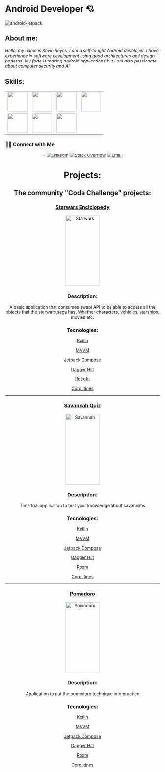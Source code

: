  
 #  Android Developer 💘 

![android-jetpack](https://user-images.githubusercontent.com/73857138/175795851-c68ac952-8ded-4c68-9669-59497665bba3.png)



## About me:

*Hello, my name is Kevin Reyes, I am a self-taught Android developer.
I have experience in software development using good architectures and design patterns.
My forte is making android applications but I am also passionate about computer security and AI*



## Skills:

<table>
  <tbody>
    <tr valign="top">
      <td width="25%" align="center">
        <img height="64px" src="https://cdn.svgporn.com/logos/kotlin.svg">
      </td>
      <td width="25%" align="center">
        <img height="64px" src="https://cdn.svgporn.com/logos/c-sharp.svg">
      </td>
      <td width="25%" align="center">
        <img height="64px" src="https://cdn.svgporn.com/logos/nodejs.svg">
      </td>
      <td width="25%" align="center">
        <img height="64px" src="https://cdn.svgporn.com/logos/python.svg">
      </td>
    </tr>
    <tr valign="top">
      <td width="25%" align="center">
        <img height="64px" src="https://cdn.worldvectorlogo.com/logos/android.svg">
      </td>
      <td width="25%" align="center">
        <img height="64px" src="https://cdn.svgporn.com/logos/git-icon.svg">
      </td>
      <td width="25%" align="center">
        <img height="64px" src="https://cdn.svgporn.com/logos/visual-studio-code.svg">
      </td>
    </tr>
  </tbody>
</table>

<h3> 🤝🏻 Connect with Me </h3>

<p align="center">=
<a href="https://www.linkedin.com/in/MrKevin574/" target="_blank"><img alt="LinkedIn" src="https://img.shields.io/badge/linkdein-mrkevin574-blue"></a>
<a href="https://stackoverflow.com/users/18006480/mrkevin574" target="_blank"><img alt="Stack Overflow" src="https://img.shields.io/badge/Stackoverflow-mrkevin574-blue"></a>
<a href="mailto:mrkevin574@gmail.com"><img alt="Email" src="https://img.shields.io/badge/gmail-mrkevin574-important"></a>
</p>


<h1 align="center">Projects:</h1>


<h2 align="center"> The community "Code Challenge" projects:</h2>

<p align="center">
 
<h3 align="center">  
<a href="https://github.com/MrKevin574/StarWarsEncyclopedia" target="_blank">Starwars Enciclopedy</a>
 </h3>
 </p>
 
 <p align="center">
  <img width="110px" height="230px" src="https://user-images.githubusercontent.com/73857138/175795892-66e5c36b-4958-4a47-88ce-83b4ef2eac53.jpg" align="center" alt="Starwars" />
 </p>







 <h3 align="center">  
Description: 
 </h3>
 
 <p align="center">
  A basic application that consumes swapi API to be able to access all the objects that the starwars saga has. Whether characters, vehicles, starships, movies etc.
 </p>



 <h3 align="center">  
Tecnologies: 
 </h3>


<p align="center">
<a href="https://kotlinlang.org/" target="_blank">Kotlin</a>
 </p>
 <p align="center">
<a href="https://en.wikipedia.org/wiki/Model%E2%80%93view%E2%80%93viewmodel" target="_blank">MVVM</a>
 </p>
 <p align="center">
<a href="https://developer.android.com/jetpack/compose?hl=es-419" target="_blank">Jetpack Compose</a>
 </p>
 <p align="center">
<a href="https://dagger.dev/hilt/" target="_blank">Dagger Hilt</a>
 </p>
 <p align="center">
<a href="https://square.github.io/retrofit/" target="_blank">Retrofit</a>
 </p>
 <p align="center">
<a href="https://developer.android.com/kotlin/coroutines?hl=es-419" target="_blank">Coroutines</a>
 </p>
 
 
 **************************************************************************************************************
 
 
 <h3 align="center">  
<a href="https://github.com/MrKevin574/SavannahQuiz" target="_blank">Savannah Quiz</a>
 </h3>
 </p>
 
 <p align="center">
  <img width="110px" height="230px" src="https://user-images.githubusercontent.com/73857138/176329487-eeabaeec-5662-4082-99e1-47bbc2fd91f2.jpg" align="center" alt="Savannah" />
 </p>







 <h3 align="center">  
Description: 
 </h3>
 
 <p align="center">
 Time trial application to test your knowledge about savannahs
 </p>



 <h3 align="center">  
Tecnologies: 
 </h3>


<p align="center">
<a href="https://kotlinlang.org/" target="_blank">Kotlin</a>
 </p>
 <p align="center">
<a href="https://en.wikipedia.org/wiki/Model%E2%80%93view%E2%80%93viewmodel" target="_blank">MVVM</a>
 </p>
 <p align="center">
<a href="https://developer.android.com/jetpack/compose?hl=es-419" target="_blank">Jetpack Compose</a>
 </p>
 <p align="center">
<a href="https://dagger.dev/hilt/" target="_blank">Dagger Hilt</a>
 </p>
 <p align="center">
<a href="https://developer.android.com/jetpack/androidx/releases/room" target="_blank">Room</a>
 </p>
 <p align="center">
<a href="https://developer.android.com/kotlin/coroutines?hl=es-419" target="_blank">Coroutines</a>
 </p>
 
  **************************************************************************************************************
 
 
 <h3 align="center">  
<a href="https://github.com/MrKevin574/pomodoro/" target="_blank">Pomodoro</a>
 </h3>
 </p>
 
 <p align="center">
  <img width="110px" height="230px" src="https://user-images.githubusercontent.com/73857138/177652613-c2fd78b9-9925-460b-8ea4-df328bff9305.jpg" align="center" alt="Pomodoro" />
 </p>







 <h3 align="center">  
Description: 
 </h3>
 
 <p align="center">
 Application to put the pomodoro technique into practice
 </p>



 <h3 align="center">  
Tecnologies: 
 </h3>


<p align="center">
<a href="https://kotlinlang.org/" target="_blank">Kotlin</a>
 </p>
 <p align="center">
<a href="https://en.wikipedia.org/wiki/Model%E2%80%93view%E2%80%93viewmodel" target="_blank">MVVM</a>
 </p>
 <p align="center">
<a href="https://developer.android.com/jetpack/compose?hl=es-419" target="_blank">Jetpack Compose</a>
 </p>
 <p align="center">
<a href="https://dagger.dev/hilt/" target="_blank">Dagger Hilt</a>
 </p>
 <p align="center">
<a href="https://developer.android.com/jetpack/androidx/releases/room" target="_blank">Room</a>
 </p>
 <p align="center">
<a href="https://developer.android.com/kotlin/coroutines?hl=es-419" target="_blank">Coroutines</a>
 </p>







